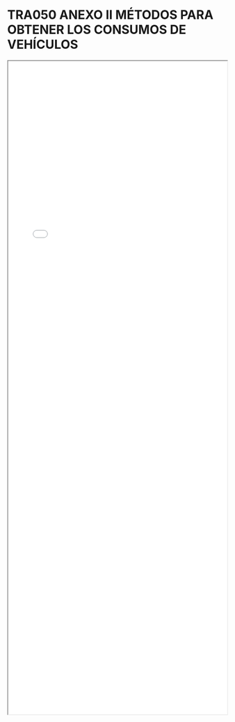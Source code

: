 
# TRA050 ANEXO II MÉTODOS PARA OBTENER LOS CONSUMOS DE VEHÍCULOS

<iframe src="../TRA050 ANEXO II MÉTODOS PARA OBTENER LOS CONSUMOS DE VEHÍCULOS.pdf" width="100%" height="1500px"></iframe>

